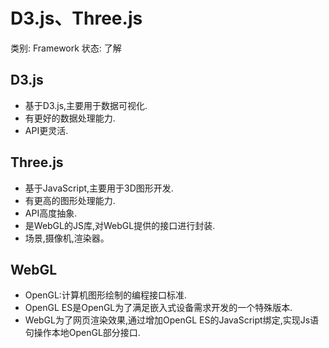 # D3.js、Three.js

类别: Framework
状态: 了解

## D3.js

- 基于D3.js,主要用于数据可视化.
- 有更好的数据处理能力.
- API更灵活.

## Three.js

- 基于JavaScript,主要用于3D图形开发.
- 有更高的图形处理能力.
- API高度抽象.
- 是WebGL的JS库,对WebGL提供的接口进行封装.
- 场景,摄像机,渲染器。

## WebGL

- OpenGL:计算机图形绘制的编程接口标准.
- OpenGL ES是OpenGL为了满足嵌入式设备需求开发的一个特殊版本.
- WebGL为了网页渲染效果,通过增加OpenGL ES的JavaScript绑定,实现Js语句操作本地OpenGL部分接口.